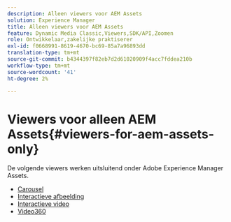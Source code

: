 ```yaml
---
description: Alleen viewers voor AEM Assets
solution: Experience Manager
title: Alleen viewers voor AEM Assets
feature: Dynamic Media Classic,Viewers,SDK/API,Zoomen
role: Ontwikkelaar,zakelijke praktiserer
exl-id: f0668991-8619-4670-bc69-85a7a96893dd
translation-type: tm+mt
source-git-commit: b4344397f82eb7d2d61020909f4acc7fddea210b
workflow-type: tm+mt
source-wordcount: '41'
ht-degree: 2%

---
```


# Viewers voor alleen AEM Assets{#viewers-for-aem-assets-only}

De volgende viewers werken uitsluitend onder Adobe Experience Manager Assets.

* [Carousel](c-html5-aem-carousel/c-html5-aem-carousel.md)
* [Interactieve afbeelding](c-html5-aem-interactive-images/c-html5-aem-interactive-images.md)
* [Interactieve video](c-html5-aem-int-video/c-html5-aem-int-video.md)
* [Video360](c-html5-aem-video360/c-html5-aem-video360.md)
